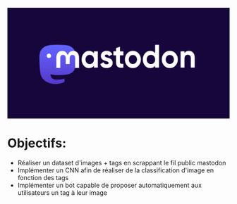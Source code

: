 <p>
  <img src="mastodon4j-1.png" alt="reds" align="center">
</p>

# Objectifs:
- Réaliser un dataset d'images + tags en scrappant le fil public mastodon
- Implémenter un CNN afin de réaliser de la classification d'image en fonction des tags
- Implémenter un bot capable de proposer automatiquement aux utilisateurs un tag à leur image

